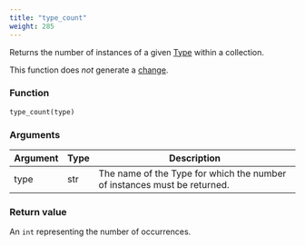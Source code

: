 ```yaml
---
title: "type_count"
weight: 285
---
```


Returns the number of instances of a given [Type](../../overview/type) within a collection.

This function does *not* generate a [change](../../overview/changes).

### Function

`type_count(type)`

### Arguments

Argument | Type | Description
-------- | ---- | -----------
type | str | The name of the Type for which the number of instances must be returned.

### Return value

An `int` representing the number of occurrences.
